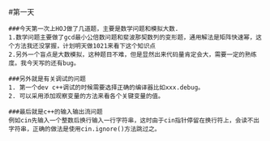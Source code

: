 #第一天

    ###今天第一次上HOJ做了几道题，主要是数学问题和模拟大数.
    1.数学问题主要做了gcd最小公倍数问题和斐波那契数列的变形题，通用解法是矩阵快速幂，这个方法我还没掌握，计划明天做1021来看下这个知识点
    2.另外一个盲点是大数模拟，这种题目不难，但是显然出来代码量肯定会大，需要一定的熟练度。我今天写的还有bug。 

    ###另外就是有关调试的问题
    1. 第一个dev c++调试的时候需要选择正确的编译器比如xxx.debug。
    2. 可以采用添加观察变量的方法来看各个关键变量的值。
   
    ###最后就是c++的输入输出流问题
    例如cin先输入一个整数后换行输入一行字符串，这时由于cin指针停留在换行符上，会读不出字符串，正确的做法是使用cin.ignore()方法跳过之。